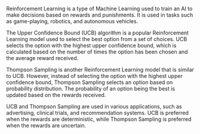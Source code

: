 Reinforcement Learning is a type of Machine Learning used to train an AI to make decisions based on rewards and punishments. It is used in tasks such as game-playing, robotics, and autonomous vehicles.

The Upper Confidence Bound (UCB) algorithm is a popular Reinforcement Learning model used to select the best option from a set of choices. UCB selects the option with the highest upper confidence bound, which is calculated based on the number of times the option has been chosen and the average reward received.

Thompson Sampling is another Reinforcement Learning model that is similar to UCB. However, instead of selecting the option with the highest upper confidence bound, Thompson Sampling selects an option based on probability distribution. The probability of an option being the best is updated based on the rewards received.

UCB and Thompson Sampling are used in various applications, such as advertising, clinical trials, and recommendation systems. UCB is preferred when the rewards are deterministic, while Thompson Sampling is preferred when the rewards are uncertain.

